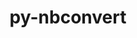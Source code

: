 ---
title: "py-nbconvert"
layout: cache
categories: [package, v0.18.0]
meta: {"versions": ["6.4.2"], "compilers": ["gcc@=7.5.0"], "oss": ["ubuntu18.04"], "platforms": ["linux"], "targets": ["x86_64"], "stacks": ["data-vis-sdk", "e4s", "root"], "num_specs": 3, "num_specs_by_stack": {"root": 3, "data-vis-sdk": 1, "e4s": 2}}
spec_details: [{"hash": "vu3ome2lsgzcbhoz5olofaj25iqllbca", "compiler": "gcc@=7.5.0", "versions": ["6.4.2"], "os": "ubuntu18.04", "platform": "linux", "target": "x86_64", "variants": ["+serve"], "stacks": ["root", "data-vis-sdk"], "size": "-", "tarball": "https://binaries.spack.io/v0.18.0/build_cache/linux-ubuntu18.04-x86_64/gcc-7.5.0/py-nbconvert-6.4.2/linux-ubuntu18.04-x86_64-gcc-7.5.0-py-nbconvert-6.4.2-vu3ome2lsgzcbhoz5olofaj25iqllbca.spack"}, {"hash": "yzcbbperkvmdwpc2rsht3bdgidkgp5f7", "compiler": "gcc@=7.5.0", "versions": ["6.4.2"], "os": "ubuntu18.04", "platform": "linux", "target": "x86_64", "variants": ["+serve"], "stacks": ["root", "e4s"], "size": "-", "tarball": "https://binaries.spack.io/v0.18.0/build_cache/linux-ubuntu18.04-x86_64/gcc-7.5.0/py-nbconvert-6.4.2/linux-ubuntu18.04-x86_64-gcc-7.5.0-py-nbconvert-6.4.2-yzcbbperkvmdwpc2rsht3bdgidkgp5f7.spack"}, {"hash": "wwy7fj24xkmuprrjd6ztidx6getph5zx", "compiler": "gcc@=7.5.0", "versions": ["6.4.2"], "os": "ubuntu18.04", "platform": "linux", "target": "x86_64", "variants": ["+serve"], "stacks": ["root", "e4s"], "size": "-", "tarball": "https://binaries.spack.io/v0.18.0/build_cache/linux-ubuntu18.04-x86_64/gcc-7.5.0/py-nbconvert-6.4.2/linux-ubuntu18.04-x86_64-gcc-7.5.0-py-nbconvert-6.4.2-wwy7fj24xkmuprrjd6ztidx6getph5zx.spack"}]
---